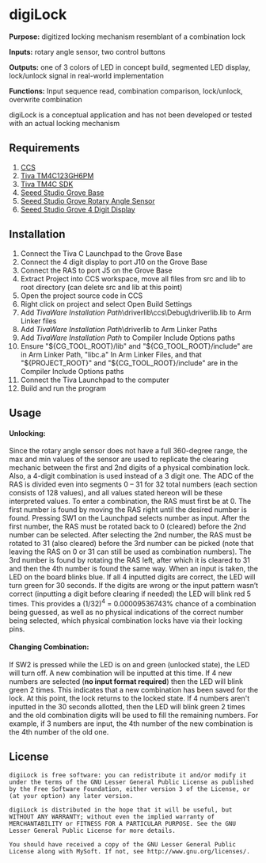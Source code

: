 # digiLock
**Purpose:**     digitized locking mechanism resemblant of a combination lock

**Inputs:**      rotary angle sensor, two control buttons

**Outputs:**     one of 3 colors of LED in concept build, segmented LED display, lock/unlock signal in real-world implementation

**Functions:**   Input sequence read, combination comparison, lock/unlock, overwrite combination

digiLock is a conceptual application and has not been developed or tested with an actual locking mechanism

## Requirements
1. [CCS](https://www.ti.com/tool/CCSTUDIO)
2. [Tiva TM4C123GH6PM](https://www.ti.com/product/TM4C123GH6PM)
3. [Tiva TM4C SDK](https://www.ti.com/tool/SW-TM4C)
4. [Seeed Studio Grove Base](https://www.seeedstudio.com/Grove-Base-BoosterPack-p-2177.html)
5. [Seeed Studio Grove Rotary Angle Sensor](https://www.seeedstudio.com/Grove-Rotary-Angle-Sensor.html)
6. [Seeed Studio Grove 4 Digit Display](https://www.seeedstudio.com/Grove-4-Digit-Display.html)

## Installation
1. Connect the Tiva C Launchpad to the Grove Base
2. Connect the 4 digit display to port J10 on the Grove Base
3. Connect the RAS to port J5 on the Grove Base
4. Extract Project into CCS workspace, move all files from src and lib to root directory (can delete src and lib at this point)
5. Open the project source code in CCS
6. Right click on project and select Open Build Settings
7. Add *TivaWare Installation Path*\driverlib\ccs\Debug\driverlib.lib to Arm Linker files
8. Add *TivaWare Installation Path*\driverlib to Arm Linker Paths
9. Add *TivaWare Installation Path* to Compiler Include Options paths
10. Ensure "${CG_TOOL_ROOT}/lib" and "${CG_TOOL_ROOT}/include" are in Arm Linker Path, "libc.a" In Arm Linker Files, and that "${PROJECT_ROOT}" and "${CG_TOOL_ROOT}/include" are in the Compiler Include Options paths
11. Connect the Tiva Launchpad to the computer
12. Build and run the program


## Usage

#### Unlocking:
Since the rotary angle sensor does not have a full 360-degree range, the max and min values of the sensor are used to replicate the clearing mechanic between the first and 2nd digits of a physical combination lock. Also, a 4-digit combination is used instead of a 3 digit one. The ADC of the RAS is divided even into segments 0 – 31 for 32 total numbers (each section consists of 128 values), and all values stated hereon will be these interpreted values. To enter a combination, the RAS must first be at 0. The first number is found by moving the RAS right until the desired number is found. Pressing SW1 on the Launchpad selects number as input. After the first number, the RAS must be rotated back to 0 (cleared) before the 2nd number can be selected. After selecting the 2nd number, the RAS must be rotated to 31 (also cleared) before the 3rd number can be picked (note that leaving the RAS on 0 or 31 can still be used as combination numbers). The 3rd number is found by rotating the RAS left, after which it is cleared to 31 and then the 4th number is found the same way. When an input is taken, the LED on the board blinks blue. If all 4 inputted digits are correct, the LED will turn green for 30 seconds. If the digits are wrong or the input pattern wasn’t correct (inputting a digit before clearing if needed) the LED will blink red 5 times. This provides a (1/32)<sup>4</sup> = 0.00009536743% chance of a combination being guessed, as well as no physical indications of the correct number being selected, which physical combination locks have via their locking pins.
#### Changing Combination:
If SW2 is pressed while the LED is on and green (unlocked state), the LED will turn off. A new combination will be inputted at this time. If 4 new numbers are selected (**no input format required**) then the LED will blink green 2 times. This indicates that a new combination has been saved for the lock. At this point, the lock returns to the locked state. If 4 numbers aren't inputted in the 30 seconds allotted, then the LED will blink green 2 times and the old combination digits will be used to fill the remaining numbers. For example, if 3 numbers are input, the 4th number of the new combination is the 4th number of the old one. 

## License


    digiLock is free software: you can redistribute it and/or modify it under the terms of the GNU Lesser General Public License as published by the Free Software Foundation, either version 3 of the License, or (at your option) any later version.

    digiLock is distributed in the hope that it will be useful, but WITHOUT ANY WARRANTY; without even the implied warranty of MERCHANTABILITY or FITNESS FOR A PARTICULAR PURPOSE. See the GNU Lesser General Public License for more details.

    You should have received a copy of the GNU Lesser General Public License along with MySoft. If not, see http://www.gnu.org/licenses/.
